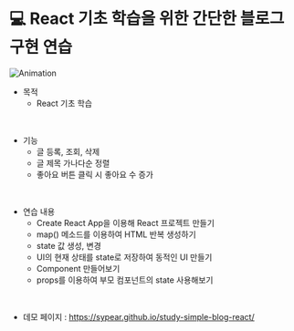 #  💻 React 기초 학습을 위한 간단한 블로그 구현 연습
![Animation](https://user-images.githubusercontent.com/105365737/180669585-42904843-a518-4a55-a089-5ce73bae910f.gif)

* 목적
  * React 기초 학습
<br/>

* 기능
  * 글 등록, 조회, 삭제
  * 글 제목 가나다순 정렬
  * 좋아요 버튼 클릭 시 좋아요 수 증가
<br/>

* 연습 내용
  * Create React App을 이용해 React 프로젝트 만들기
  * map() 메소드를 이용하여 HTML 반복 생성하기
  * state 값 생성, 변경
  * UI의 현재 상태를 state로 저장하여 동적인 UI 만들기
  * Component 만들어보기
  * props를 이용하여 부모 컴포넌트의 state 사용해보기
<br/>

* 데모 페이지 : https://sypear.github.io/study-simple-blog-react/
